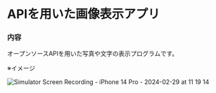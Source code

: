 # APIを用いた画像表示アプリ

### 内容

オープンソースAPIを用いた写真や文字の表示プログラムです。




※イメージ

![Simulator Screen Recording - iPhone 14 Pro - 2024-02-29 at 11 19 14](https://github.com/spark94vcoolk/PortfolioDogAPI/assets/156158253/c0bd83b8-eb6e-4905-9134-ca32160e8292)


